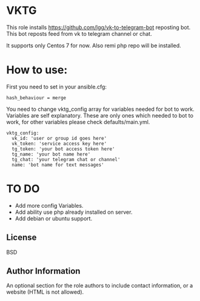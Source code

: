 VKTG
=========

This role installs https://github.com/lgg/vk-to-telegram-bot reposting bot. This bot reposts feed from vk to telegram channel or chat.

It supports only Centos 7 for now. Also remi php repo will be installed.


How to use:
=========
First you need to set in your ansible.cfg:
```
hash_behaviour = merge
```

You need to change vktg_config array for variables needed for bot to work.
Variables are self explanatory. These are only ones which needed to bot to work, for other variables please check defaults/main.yml.

```
vktg_config:
  vk_id: 'user or group id goes here'
  vk_token: 'service access key here'
  tg_token: 'your bot access token here'
  tg_name: 'your bot name here'
  tg_chat: 'your telegram chat or channel'
  name: 'bot name for text messages'
```

TO DO
=========
* Add more config Variables.
* Add ability use php already installed on server.
* Add debian or ubuntu support.

License
-------

BSD

Author Information
------------------

An optional section for the role authors to include contact information, or a website (HTML is not allowed).
